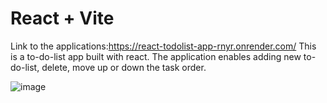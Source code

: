 # React + Vite

Link to the applications:https://react-todolist-app-rnyr.onrender.com/
This is a to-do-list app built with react. The application enables adding new to-do-list, delete, move up or down the task order.

![image](https://github.com/nathan-nigussie/React-ToDoList-App/assets/91279474/a5821dd7-48a3-4eb0-ad60-8ca84745ea15)
